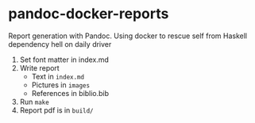 # pandoc-docker-reports

Report generation with Pandoc. Using docker to rescue self from Haskell dependency hell on daily driver

1. Set font matter in index.md
2. Write report
	- Text in `index.md`
	- Pictures in `images`
	- References in biblio.bib
3. Run `make`
4. Report pdf is in `build/`